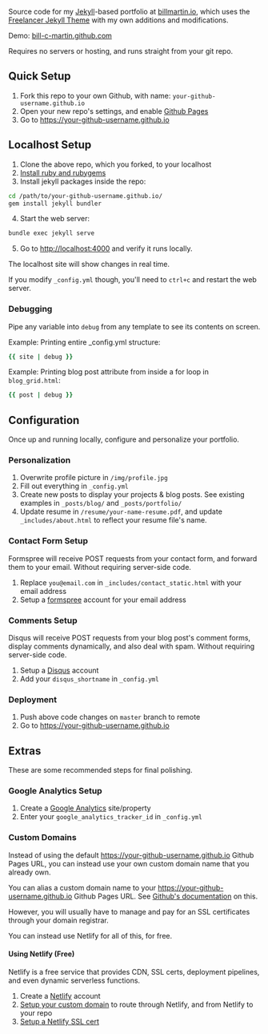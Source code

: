 Source code for my [Jekyll](https://jekyllrb.com/)-based portfolio at [billmartin.io](https://billmartin.io), which uses the [Freelancer Jekyll Theme](https://github.com/jeromelachaud/freelancer-theme) with my own additions and modifications.

Demo: [bill-c-martin.github.com](https://bill-c-martin.github.io)

Requires no servers or hosting, and runs straight from your git repo.

## Quick Setup

1. Fork this repo to your own Github, with name: ```your-github-username.github.io```
2. Open your new repo's settings, and enable [Github Pages](https://pages.github.com/)
3. Go to https://your-github-username.github.io

## Localhost Setup

1. Clone the above repo, which you forked, to your localhost
2. [Install ruby and rubygems](https://jekyllrb.com/docs/installation/)
3. Install jekyll packages inside the repo:
```bash
cd /path/to/your-github-username.github.io/
gem install jekyll bundler
```
4. Start the web server:
```bash
bundle exec jekyll serve
```
5. Go to [http://localhost:4000](http://localhost:4000) and verify it runs locally.

The localhost site will show changes in real time.

If you modify `_config.yml` though, you'll need to `ctrl+c` and restart the web server.

### Debugging

Pipe any variable into `debug` from any template to see its contents on screen.

Example: Printing entire _config.yml structure:

```ruby
{{ site | debug }}
```

Example: Printing blog post attribute from inside a for loop in `blog_grid.html`:

```ruby
{{ post | debug }}
```

## Configuration

Once up and running locally, configure and personalize your portfolio.

### Personalization

1. Overwrite profile picture in `/img/profile.jpg`
2. Fill out everything in `_config.yml`
3. Create new posts to display your projects & blog posts. See existing examples in ```_posts/blog/``` and ```_posts/portfolio/```
4. Update resume in ```/resume/your-name-resume.pdf```, and update ```_includes/about.html``` to reflect your resume file's name.

### Contact Form Setup

Formspree will receive POST requests from your contact form, and forward them to your email. Without requiring server-side code.

1. Replace `you@email.com` in `_includes/contact_static.html` with your email address
2. Setup a [formspree](https://formspree.io/) account for your email address

### Comments Setup

Disqus will receive POST requests from your blog post's comment forms, display comments dynamically, and also deal with spam. Without requiring server-side code.

1. Setup a [Disqus](https://help.disqus.com/customer/portal/articles/466208) account
2. Add your `disqus_shortname` in `_config.yml`

### Deployment

1. Push above code changes on `master` branch to remote
2. Go to https://your-github-username.github.io

## Extras

These are some recommended steps for final polishing.

### Google Analytics Setup

1. Create a [Google Analytics](https://analytics.google.com/analytics/web/) site/property
2. Enter your `google_analytics_tracker_id` in `_config.yml`

### Custom Domains

Instead of using the default https://your-github-username.github.io Github Pages URL, you can instead use your own custom domain name that you already own.

You can alias a custom domain name to your https://your-github-username.github.io Github Pages URL. See [Github's documentation](https://docs.github.com/en/pages/configuring-a-custom-domain-for-your-github-pages-site/managing-a-custom-domain-for-your-github-pages-site) on this.

However, you will usually have to manage and pay for an SSL certificates through your domain registrar.

You can instead use Netlify for all of this, for free.

#### Using Netlify (Free)

Netlify is a free service that provides CDN, SSL certs, deployment pipelines, and even dynamic serverless functions.

1. Create a [Netlify](https://www.netlify.com/) account
2. [Setup your custom domain](https://docs.netlify.com/domains-https/custom-domains/) to route through Netlify, and from Netlify to your repo
2. [Setup a Netlify SSL cert](https://docs.netlify.com/domains-https/https-ssl/)
